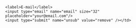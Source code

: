 

<form method="post" action="http://scripts.dreamhost.com/add_list.cgi">
    <input type="hidden" name="list" value="news" />
    <input type="hidden" name="domain" value="cub306.org" />
    <input type="hidden" name="unsuburl" value="_http://UnsubscribedURL_" />

    <label>E-mail</label>
    <input type="email" name="email" size="32" placeholder="your@email.com"/>
    <input type="submit" name="unsub" value="remove" /></td>
</form>
